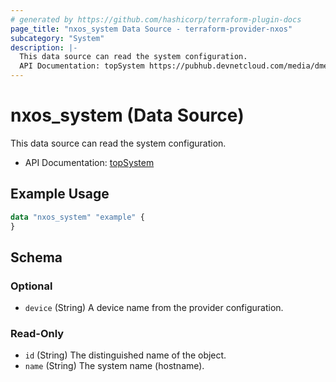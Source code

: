 ```yaml
---
# generated by https://github.com/hashicorp/terraform-plugin-docs
page_title: "nxos_system Data Source - terraform-provider-nxos"
subcategory: "System"
description: |-
  This data source can read the system configuration.
  API Documentation: topSystem https://pubhub.devnetcloud.com/media/dme-docs-10-2-2/docs/System/top:System/
---
```


# nxos_system (Data Source)

This data source can read the system configuration.

- API Documentation: [topSystem](https://pubhub.devnetcloud.com/media/dme-docs-10-2-2/docs/System/top:System/)

## Example Usage

```terraform
data "nxos_system" "example" {
}
```

<!-- schema generated by tfplugindocs -->
## Schema

### Optional

- `device` (String) A device name from the provider configuration.

### Read-Only

- `id` (String) The distinguished name of the object.
- `name` (String) The system name (hostname).


